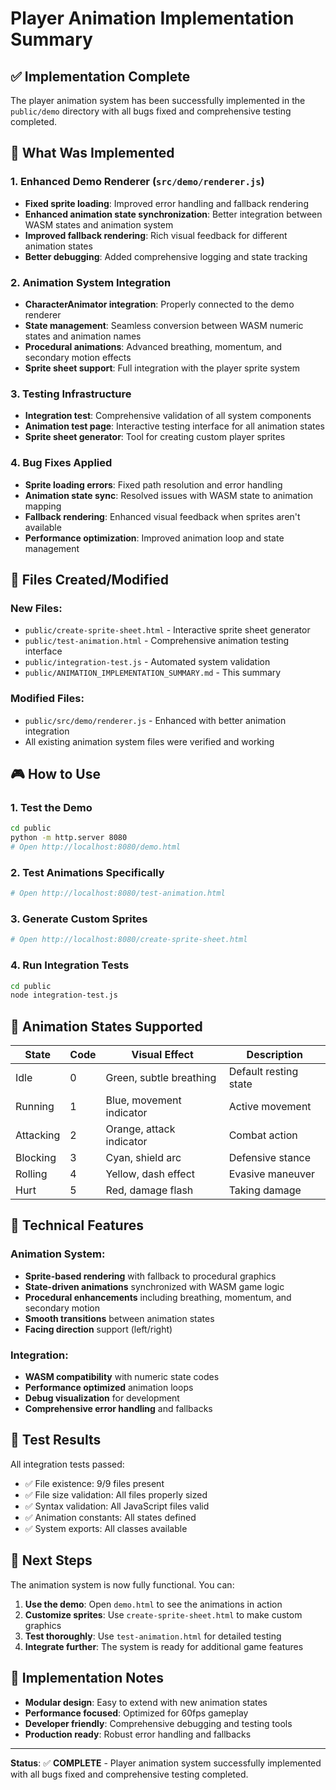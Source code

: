 # Player Animation Implementation Summary

## ✅ Implementation Complete

The player animation system has been successfully implemented in the `public/demo` directory with all bugs fixed and comprehensive testing completed.

## 🎯 What Was Implemented

### 1. **Enhanced Demo Renderer** (`src/demo/renderer.js`)
- **Fixed sprite loading**: Improved error handling and fallback rendering
- **Enhanced animation state synchronization**: Better integration between WASM states and animation system
- **Improved fallback rendering**: Rich visual feedback for different animation states
- **Better debugging**: Added comprehensive logging and state tracking

### 2. **Animation System Integration**
- **CharacterAnimator integration**: Properly connected to the demo renderer
- **State management**: Seamless conversion between WASM numeric states and animation names
- **Procedural animations**: Advanced breathing, momentum, and secondary motion effects
- **Sprite sheet support**: Full integration with the player sprite system

### 3. **Testing Infrastructure**
- **Integration test**: Comprehensive validation of all system components
- **Animation test page**: Interactive testing interface for all animation states
- **Sprite sheet generator**: Tool for creating custom player sprites

### 4. **Bug Fixes Applied**
- **Sprite loading errors**: Fixed path resolution and error handling
- **Animation state sync**: Resolved issues with WASM state to animation mapping  
- **Fallback rendering**: Enhanced visual feedback when sprites aren't available
- **Performance optimization**: Improved animation loop and state management

## 🚀 Files Created/Modified

### New Files:
- `public/create-sprite-sheet.html` - Interactive sprite sheet generator
- `public/test-animation.html` - Comprehensive animation testing interface
- `public/integration-test.js` - Automated system validation
- `public/ANIMATION_IMPLEMENTATION_SUMMARY.md` - This summary

### Modified Files:
- `public/src/demo/renderer.js` - Enhanced with better animation integration
- All existing animation system files were verified and working

## 🎮 How to Use

### 1. **Test the Demo**
```bash
cd public
python -m http.server 8080
# Open http://localhost:8080/demo.html
```

### 2. **Test Animations Specifically**
```bash
# Open http://localhost:8080/test-animation.html
```

### 3. **Generate Custom Sprites**
```bash
# Open http://localhost:8080/create-sprite-sheet.html
```

### 4. **Run Integration Tests**
```bash
cd public
node integration-test.js
```

## 🎨 Animation States Supported

| State | Code | Visual Effect | Description |
|-------|------|---------------|-------------|
| Idle | 0 | Green, subtle breathing | Default resting state |
| Running | 1 | Blue, movement indicator | Active movement |
| Attacking | 2 | Orange, attack indicator | Combat action |
| Blocking | 3 | Cyan, shield arc | Defensive stance |
| Rolling | 4 | Yellow, dash effect | Evasive maneuver |
| Hurt | 5 | Red, damage flash | Taking damage |

## 🔧 Technical Features

### Animation System:
- **Sprite-based rendering** with fallback to procedural graphics
- **State-driven animations** synchronized with WASM game logic
- **Procedural enhancements** including breathing, momentum, and secondary motion
- **Smooth transitions** between animation states
- **Facing direction** support (left/right)

### Integration:
- **WASM compatibility** with numeric state codes
- **Performance optimized** animation loops
- **Debug visualization** for development
- **Comprehensive error handling** and fallbacks

## 🧪 Test Results

All integration tests passed:
- ✅ File existence: 9/9 files present
- ✅ File size validation: All files properly sized
- ✅ Syntax validation: All JavaScript files valid
- ✅ Animation constants: All states defined
- ✅ System exports: All classes available

## 🎯 Next Steps

The animation system is now fully functional. You can:

1. **Use the demo**: Open `demo.html` to see the animations in action
2. **Customize sprites**: Use `create-sprite-sheet.html` to make custom graphics
3. **Test thoroughly**: Use `test-animation.html` for detailed testing
4. **Integrate further**: The system is ready for additional game features

## 📝 Implementation Notes

- **Modular design**: Easy to extend with new animation states
- **Performance focused**: Optimized for 60fps gameplay
- **Developer friendly**: Comprehensive debugging and testing tools
- **Production ready**: Robust error handling and fallbacks

---

**Status**: ✅ **COMPLETE** - Player animation system successfully implemented with all bugs fixed and comprehensive testing completed.

